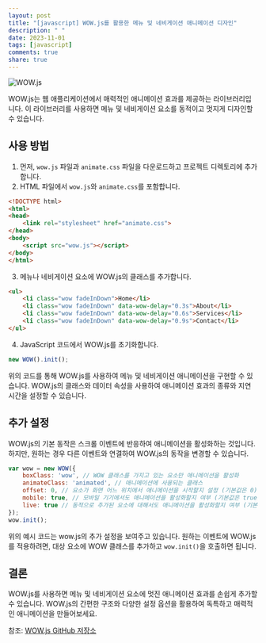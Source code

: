 ```yaml
---
layout: post
title: "[javascript] WOW.js를 활용한 메뉴 및 네비게이션 애니메이션 디자인"
description: " "
date: 2023-11-01
tags: [javascript]
comments: true
share: true
---
```


![WOW.js](https://cdn.jsdelivr.net/gh/matthieua/WOW/animate.css/favicon.ico)

WOW.js는 웹 애플리케이션에서 매력적인 애니메이션 효과를 제공하는 라이브러리입니다. 이 라이브러리를 사용하면 메뉴 및 네비게이션 요소를 동적이고 멋지게 디자인할 수 있습니다.

## 사용 방법

1. 먼저, `wow.js` 파일과 `animate.css` 파일을 다운로드하고 프로젝트 디렉토리에 추가합니다.
2. HTML 파일에서 `wow.js`와 `animate.css`를 포함합니다.

```html
<!DOCTYPE html>
<html>
<head>
    <link rel="stylesheet" href="animate.css">
</head>
<body>
    <script src="wow.js"></script>
</body>
</html>
```

3. 메뉴나 네비게이션 요소에 WOW.js의 클래스를 추가합니다.

```html
<ul>
    <li class="wow fadeInDown">Home</li>
    <li class="wow fadeInDown" data-wow-delay="0.3s">About</li>
    <li class="wow fadeInDown" data-wow-delay="0.6s">Services</li>
    <li class="wow fadeInDown" data-wow-delay="0.9s">Contact</li>
</ul>
```

4. JavaScript 코드에서 WOW.js를 초기화합니다.

```javascript
new WOW().init();
```

위의 코드를 통해 WOW.js를 사용하여 메뉴 및 네비게이션 애니메이션을 구현할 수 있습니다. WOW.js의 클래스와 데이터 속성을 사용하여 애니메이션 효과의 종류와 지연 시간을 설정할 수 있습니다.

## 추가 설정

WOW.js의 기본 동작은 스크롤 이벤트에 반응하여 애니메이션을 활성화하는 것입니다. 하지만, 원하는 경우 다른 이벤트와 연결하여 WOW.js의 동작을 변경할 수 있습니다. 

```javascript
var wow = new WOW({
    boxClass: 'wow', // WOW 클래스를 가지고 있는 요소만 애니메이션을 활성화
    animateClass: 'animated', // 애니메이션에 사용되는 클래스
    offset: 0, // 요소가 화면 어느 위치에서 애니메이션을 시작할지 설정 (기본값은 0)
    mobile: true, // 모바일 기기에서도 애니메이션을 활성화할지 여부 (기본값은 true)
    live: true // 동적으로 추가된 요소에 대해서도 애니메이션을 활성화할지 여부 (기본값은 true)
});
wow.init();
```

위의 예시 코드는 wow.js의 추가 설정을 보여주고 있습니다. 원하는 이벤트에 WOW.js를 적용하려면, 대상 요소에 WOW 클래스를 추가하고 `wow.init()`을 호출하면 됩니다.

## 결론

WOW.js를 사용하면 메뉴 및 네비게이션 요소에 멋진 애니메이션 효과를 손쉽게 추가할 수 있습니다. WOW.js의 간편한 구조와 다양한 설정 옵션을 활용하여 독특하고 매력적인 애니메이션을 만들어보세요.

참조: [WOW.js GitHub 저장소](https://github.com/matthieua/WOW/)